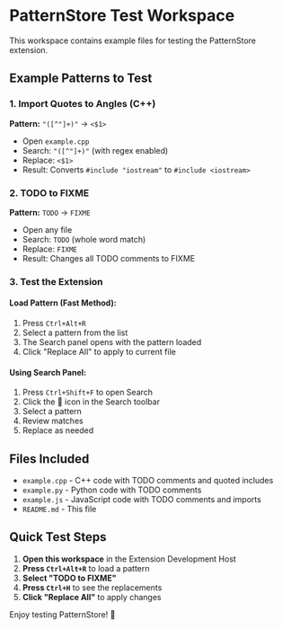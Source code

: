# PatternStore Test Workspace

This workspace contains example files for testing the PatternStore extension.

## Example Patterns to Test

### 1. Import Quotes to Angles (C++)
**Pattern:** `"([^"]+)"` → `<$1>`
- Open `example.cpp`
- Search: `"([^"]+)"` (with regex enabled)
- Replace: `<$1>`
- Result: Converts `#include "iostream"` to `#include <iostream>`

### 2. TODO to FIXME
**Pattern:** `TODO` → `FIXME`
- Open any file
- Search: `TODO` (whole word match)
- Replace: `FIXME`
- Result: Changes all TODO comments to FIXME

### 3. Test the Extension

#### Load Pattern (Fast Method):
1. Press `Ctrl+Alt+R`
2. Select a pattern from the list
3. The Search panel opens with the pattern loaded
4. Click "Replace All" to apply to current file

#### Using Search Panel:
1. Press `Ctrl+Shift+F` to open Search
2. Click the 📂 icon in the Search toolbar
3. Select a pattern
4. Review matches
5. Replace as needed

## Files Included

- `example.cpp` - C++ code with TODO comments and quoted includes
- `example.py` - Python code with TODO comments
- `example.js` - JavaScript code with TODO comments and imports
- `README.md` - This file

## Quick Test Steps

1. **Open this workspace** in the Extension Development Host
2. **Press `Ctrl+Alt+R`** to load a pattern
3. **Select "TODO to FIXME"**
4. **Press `Ctrl+H`** to see the replacements
5. **Click "Replace All"** to apply changes

Enjoy testing PatternStore! 🎉
